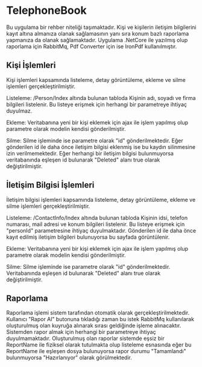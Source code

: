 # TelephoneBook
 Bu uygulama bir rehber niteliği taşımaktadır. Kişi ve kişilerin iletişim bilgilerini kayıt altına almanıza olanak sağlamasının yanı sıra konum bazlı raporlama yapmanıza da olanak sağlamaktadır. Uygulama .NetCore ile yazılmış olup raporlama için RabbitMq, Pdf Converter için ise IronPdf kullanılmıştır.
 
Kişi İşlemleri
---
Kişi işlemleri kapsamında listeleme, detay görüntüleme, ekleme ve silme işlemleri gerçekleştirilmiştir.

Listeleme: /Person/Index altında bulunan tabloda Kişinin adı, soyadı ve firma bilgileri listelenir. Bu listeye erişmek için herhangi bir parametreye ihtiyaç duyulmaz.

Ekleme: Veritabanına yeni bir kişi eklemek için ajax ile işlem yapılmış olup parametre olarak modelin kendisi gönderilmiştir.

Silme: Silme işleminde ise parametre olarak "id" gönderilmektedir. Eğer gönderilen id ile daha önce iletişim bilgisi eklenmiş ise bu kaydın silinmesine izin verilmemektedir. Eğer herhangi bir iletişim bilgisi bulunmuyorsa veritabanında eşleşen id bulunarak "Deleted" alanı true olarak değiştirilmiştir.

İletişim Bilgisi İşlemleri
--
İletişim bilgisi işlemleri kapsamında listeleme, detay görüntüleme, ekleme ve silme işlemleri gerçekleştirilmiştir.

Listeleme: /ContactInfo/Index altında bulunan tabloda Kişinin idsi, telefon numarası, mail adresi ve konum bilgileri listelenir. Bu listeye erişmek için "personId" parametresine ihtiyaç duyulmaktadır. Gönderilen id ile daha önce kayıt edilmiş iletişim bilgileri bulunuyorsa bu sayfada görüntülenir.

Ekleme: Veritabanına yeni bir kişi eklemek için ajax ile işlem yapılmış olup parametre olarak modelin kendisi gönderilmiştir.

Silme: Silme işleminde ise parametre olarak "id" gönderilmektedir. Veritabanında eşleşen id bulunarak "Deleted" alanı true olarak değiştirilmiştir. 

Raporlama
--
Raporlama işlemi sistem tarafından otomatik olarak gerçekleştirilmektedir. Kullanıcı "Rapor Al" butonuna tıkladığı zaman bu istek RabbitMq kullanılarak oluşturulmuş olan kuyruğa alınarak sırası geldiğinde işleme alınacaktır. Sistemden rapor almak için herhangi bir parametreye ihtiyaç duyulmamaktadır. Oluşturulmuş olan raporlar sistemde eşsiz bir ReportName ile fiziksel olarak tutulmakta olup listeleme esnasında eğer bu ReportName ile eşleşen dosya bulunuyorsa rapor durumu "Tamamlandı" bulunmuyorsa "Hazırlanıyor" olarak görülmektedir.
